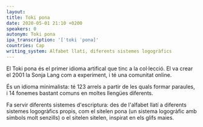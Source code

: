 ```yaml
---
layout:
title: Toki pona
date: 2020-05-01 21:10 +0200
speakers: 0
autonym: Toki pona
ipa_transcription: '[ˈtoki ˈpona]'
countries: Cap
writing_system: Alfabet llatí, diferents sistemes logogràfics
---
```


El Toki pona és el primer idioma artifical que tinc a la col·lecció. El va crear el 2001 la Sonja Lang com a experiment, i té una comunitat online.

És un idioma minimalista: té 123 arrels a partir de les quals formar paraules, i 14 fonemes bastant comuns en moltes llengües diferents.

Fa servir diferents sistemes d'escriptura: des de l'alfabet llatí a diferents sistemes logogràfics propis, com el sitelen pona (un sistema logogràfic amb símbols molt senzills) o el sitelen sitelen, inspirat en els glifs maies.


